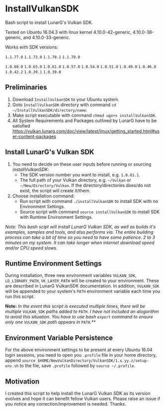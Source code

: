 # InstallVulkanSDK
Bash script to install LunarG's Vulkan SDK.

Tested on Ubuntu 16.04.3 with linux kernel 4.10.0-42-generic, 4.10.0-38-generic, and 4.10.0-33-generic.

Works with SDK versions:
  
  `1.1.77.0`  `1.1.73.0`  `1.1.70.1`  `1.1.70.0`
  
  `1.0.68.0`  `1.0.65.0`  `1.0.61.0`  `1.0.57.0`  `1.0.54.0`  `1.0.51.0`  `1.0.49.0`   `1.0.46.0`   `1.0.42.2`   `1.0.39.1`   `1.0.39.0`               
  

## Preliminaries
1. Download `InstallVulkanSDK` to your Ubuntu system.
2. Goto `InstallVulkanSDK` directory with command `cd ~/InstallVulkanSDK/directory/name`.
3. Make script executable with command `chmod ugo+x installVulkanSDK`.
4. All System Requirements and Packages outlined by LunarG have to be satisfied https://vulkan.lunarg.com/doc/view/latest/linux/getting_started.html#user-content-packages

## Install LunarG's Vulkan SDK
1. You need to decide on these user inputs before running or sourcing *installVulkanSDK*: 
   - The SDK version number you want to install, e.g. `1.0.61.1`.
   - The full path of your Vulkan directory, e.g. `~/Vulkan` or `~/New/Directory/Vulkan`. 
     If the directory/directories does/do not exist, the script will create it/them.
2. Choose installation command:
   - Run script with command `./installVulkanSDK` to install SDK with no Environment Settings.
   - Source script with command `source installVulkanSDK` to install SDK with Runtime Environment Settings.

_Note: This bash scipt will install LunarG Vulkan SDK, as well as builds it's examples, samples and tools, and also performs via. 
      The entire building process can take a bit of time so you need to have some patience. 2 to 3 minutes on my system. 
      It can take longer when internet download speed and/or CPU speed slows._

## Runtime Environment Settings
During installation, three new environment variables `VULKAN_SDK`, `LD_LIBRARY_PATH`, `VK_LAYER_PATH` will be created to your environment. These are described in LunarG VulkanSDK documentation. In addition, `VULKAN_SDK` will be appended to your system's `PATH` environment variable each time you run this script. 

**Note:** _In the event this script is executed multiple times, there will be multiple_ `VULKAN_SDK` _paths added to_ `PATH`. _I have not included an alogorithm to avoid this situation. You have to use bash_ `export` _command to ensure only one_ `VULKAN_SDK` _path appears in_ `PATH`.**

## Environment Variable Persistence
For the above environment settings to be present at every Ubuntu 16.04 login sessions, you need to open you `.profile` file in your home directory, append `source $HOME/NewVulkanDirectory/VulkanSDK/1.x.yy.z/setup-env.sh` to the file, save `.profile` followed by `source ~/.profile`.

## Motivation
I created this script to help install the LunarG Vulkan SDK as its version evolves and hope it can benefit fellow Vulkan users. Please raise an issue if you notice any correction/improvement is needed. Thanks.   
